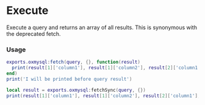 # Execute
Execute a query and returns an array of all results. This is synonymous with the deprecated fetch.

### Usage
```lua
exports.oxmysql:fetch(query, {}, function(result)
  print(result[1]['column1'], result[1]['column2'], result[2]['column1'], result[2]['column2'])
end)
print('I will be printed before query result')
```
```lua
local result = exports.oxmysql:fetchSync(query, {})
print(result[1]['column1'], result[1]['column2'], result[2]['column1'], result[2]['column2'])
```
